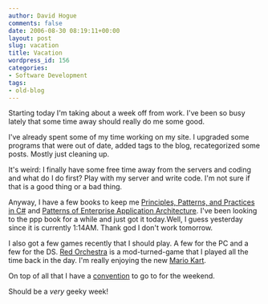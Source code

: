 ```yaml
---
author: David Hogue
comments: false
date: 2006-08-30 08:19:11+00:00
layout: post
slug: vacation
title: Vacation
wordpress_id: 156
categories:
- Software Development
tags:
- old-blog
---
```


Starting today I'm taking about a week off from work.  I've been so busy lately that some time away should really do me some good.

I've already spent some of my time working on my site.  I upgraded some programs that were out of date, added tags to the blog, recategorized some posts.  Mostly just cleaning up.

It's weird: I finally have some free time away from the servers and coding and what do I do first?  Play with my server and write code.  I'm not sure if that is a good thing or a bad thing.

Anyway, I have a few books to keep me [Principles, Patterns, and Practices in C#](http://www.phptr.com/title/0131857258) and [Patterns of Enterprise Application Architecture](http://www.martinfowler.com/books.html#eaa).  I've been looking to the ppp book for a while and just got it today.Well, I guess yesterday since it is currently 1:14AM.  Thank god I don't work tomorrow.

I also got a few games recently that I should play.  A few for the PC and a few for the DS.  [Red Orchestra](http://www.redorchestragame.com/) is a mod-turned-game that I played all the time back in the day.  I'm really enjoying the new [Mario Kart](http://www.mariokart.com/mkds/).

On top of all that I have a [convention](http://www.kumoricon.com/) to go to for the weekend.

Should be a _very_ geeky week!
